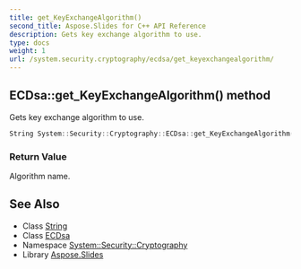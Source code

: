 ```yaml
---
title: get_KeyExchangeAlgorithm()
second_title: Aspose.Slides for C++ API Reference
description: Gets key exchange algorithm to use.
type: docs
weight: 1
url: /system.security.cryptography/ecdsa/get_keyexchangealgorithm/
---
```

## ECDsa::get_KeyExchangeAlgorithm() method


Gets key exchange algorithm to use.

```cpp
String System::Security::Cryptography::ECDsa::get_KeyExchangeAlgorithm() override
```


### Return Value

Algorithm name.

## See Also

* Class [String](../../../system/string/)
* Class [ECDsa](../)
* Namespace [System::Security::Cryptography](../../)
* Library [Aspose.Slides](../../../)
